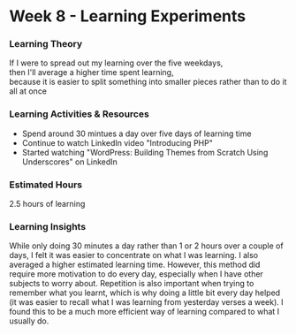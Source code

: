 # Week 8 - Learning Experiments

### Learning Theory
If I were to spread out my learning over the five weekdays,    
then I'll average a higher time spent learning,     
because it is easier to split something into smaller pieces rather than to do it all at once

### Learning Activities & Resources
- Spend around 30 mintues a day over five days of learning time
- Continue to watch LinkedIn video "Introducing PHP"
- Started watching "WordPress: Building Themes from Scratch Using Underscores" on LinkedIn

### Estimated Hours
2.5 hours of learning

### Learning Insights
While only doing 30 minutes a day rather than 1 or 2 hours over a couple of days, I felt it was easier to concentrate on what I was learning. I also averaged a higher estimated learning time. However, this method did require more motivation to do every day, especially when I have other subjects to worry about. Repetition is also important when trying to remember what you learnt, which is why doing a little bit every day helped (it was easier to recall what I was learning from yesterday verses a week). I found this to be a much more efficient way of learning compared to what I usually do.